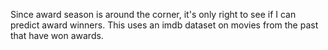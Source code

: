 Since award season is around the corner, it's only right to see if I can predict award winners. This uses an imdb dataset on movies from the past that have won awards. 

